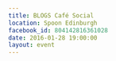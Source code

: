 ```yaml
---
title: BLOGS Café Social
location: Spoon Edinburgh
facebook_id: 804142816361028
date: 2016-01-28 19:00:00
layout: event
---
```

